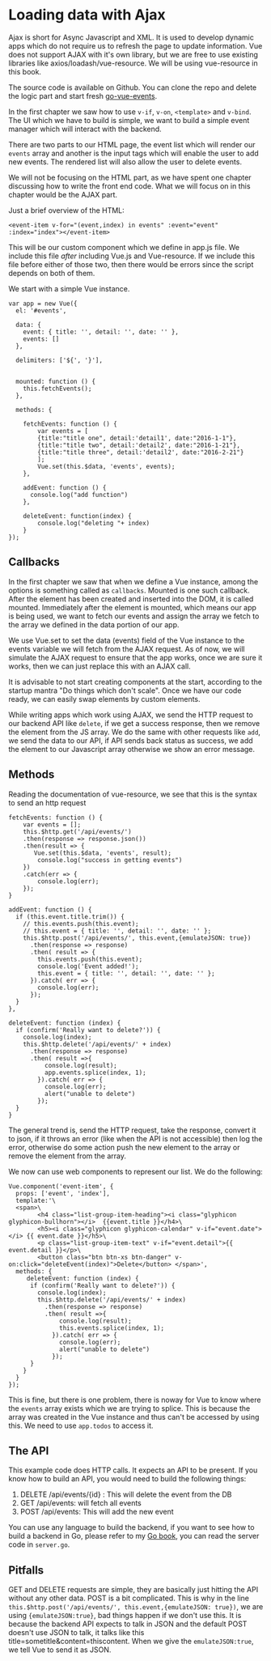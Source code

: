 # Loading data with Ajax

Ajax is short for Async Javascript and XML. It is used to develop dynamic apps which do not require us to refresh the page to update information. Vue does not support AJAX with it's own library, but we are free to use existing libraries like axios/loadash/vue-resource. We will be using vue-resource in this book.

The source code is available on Github. You can clone the repo and delete the logic part and start fresh [go-vue-events](http://github.com/thewhitetulip/go-vue-events).

In the first chapter we saw how to use `v-if`, `v-on`, `<template>` and `v-bind`. The UI which we have to build is simple, we want to build a simple event manager which will interact with the backend.

There are two parts to our HTML page, the event list which will render our `events` array and another is the input tags which will enable the user to add new events. The rendered list will also allow the user to delete events.

We will not be focusing on the HTML part, as we have spent one chapter discussing how to write the front end code. What we will focus on in this chapter would be the AJAX part.

Just a brief overview of the HTML:

`<event-item v-for="(event,index) in events" :event="event" :index="index"></event-item>`

This will be our custom component which we define in app.js file. We include this file _after_ including Vue.js and Vue-resource. If we include this file before either of those two, then there would be errors since the script depends on both of them.

We start with a simple Vue instance.


	var app = new Vue({
	  el: '#events',
	
	  data: {
	    event: { title: '', detail: '', date: '' },
	    events: []  
	  },
	  
	  delimiters: ['${', '}'],
	  
	
	  mounted: function () {
	    this.fetchEvents();
	  },
	
	  methods: {
	
	    fetchEvents: function () {
	        var events = [
	        {title:"title one", detail:'detail1', date:"2016-1-1"},
	        {title:"title two", detail:'detail2', date:"2016-1-21"},
	        {title:"title three", detail:'detail2', date:"2016-2-21"}
	        ];
	        Vue.set(this.$data, 'events', events);
	    },
	
	    addEvent: function () {
	      console.log("add function")
	    },
	    
	    deleteEvent: function(index) {
			console.log("deleting "+ index)
		}
	});
	
## Callbacks

In the first chapter we saw that when we define a Vue instance, among the options is something called as `callbacks`. Mounted is one such callback. After the element has been created and inserted into the DOM, it is called mounted. Immediately after the element is mounted, which means our app is being used, we want to fetch our events and assign the array we fetch to the array we defined in the data portion of our app.

We use Vue.set to set the data (events) field of the Vue instance to the events variable we will fetch from the AJAX request. As of now, we will simulate the AJAX request to ensure that the app works, once we are sure it works, then we can just replace this with an AJAX call.

It is advisable to not start creating components at the start, according to the startup mantra "Do things which don't scale". Once we have our code ready, we can easily swap elements by custom elements.

While writing apps which work using AJAX, we send the HTTP request to our backend API like `delete`, if we get a success response, then we remove the element from the JS array. We do the same with other requests like `add`, we send the data to our API, if API sends back status as success, we add the element to our Javascript array otherwise we show an error message.

## Methods
Reading the documentation of vue-resource, we see that this is the syntax to send an http request

	fetchEvents: function () {
        var events = [];
        this.$http.get('/api/events/')
        .then(response => response.json())
        .then(result => {
           Vue.set(this.$data, 'events', result);
            console.log("success in getting events")  
        })
        .catch(err => {
            console.log(err);
        });
    }
    
    addEvent: function () {
      if (this.event.title.trim()) {
        // this.events.push(this.event);
        // this.event = { title: '', detail: '', date: '' };
        this.$http.post('/api/events/', this.event,{emulateJSON: true})
          .then(response => response)
          .then( result => {
            this.events.push(this.event);
            console.log('Event added!');
            this.event = { title: '', detail: '', date: '' };
          }).catch( err => {
            console.log(err);
          });
      }
    },
    
    deleteEvent: function (index) {
      if (confirm('Really want to delete?')) {
        console.log(index);
        this.$http.delete('/api/events/' + index)
          .then(response => response)
          .then( result =>{
              console.log(result);
              app.events.splice(index, 1);
            }).catch( err => {
              console.log(err);
              alert("unable to delete")
            });
      }
    }


The general trend is, send the HTTP request, take the response, convert it to json, if it throws an error (like when the API is not accessible) then log the error, otherwise do some action push the new element to the array or remove the element from the array.

We now can use web components to represent our list. We do the following:

	Vue.component('event-item', {
	  props: ['event', 'index'],
	  template:'\
	  <span>\
	        <h4 class="list-group-item-heading"><i class="glyphicon glyphicon-bullhorn"></i>  {{event.title }}</h4>\
	        <h5><i class="glyphicon glyphicon-calendar" v-if="event.date"></i> {{ event.date }}</h5>\
	        <p class="list-group-item-text" v-if="event.detail">{{ event.detail }}</p>\
	        <button class="btn btn-xs btn-danger" v-on:click="deleteEvent(index)">Delete</button> </span>',
	  methods: {  
	     deleteEvent: function (index) {
	      if (confirm('Really want to delete?')) {
	        console.log(index);
	        this.$http.delete('/api/events/' + index)
	          .then(response => response)
	          .then( result =>{
	              console.log(result);
	              this.events.splice(index, 1);
	            }).catch( err => {
	              console.log(err);
	              alert("unable to delete")
	            });
	      }
	    }
	  }
	});
	
This is fine, but there is one problem, there is noway for Vue to know where the `events` array exists which we are trying to splice. This is because the array was created in the Vue instance and thus can't be accessed by using this. We need to use `app.todos` to access it.

## The API
This example code does HTTP calls. It expects an API to be present. If you know how to build an API, you would need to build the following things:

1. DELETE /api/events/{id} : This will delete the event from the DB
1. GET /api/events: will fetch all events
1. POST /api/events: This will add the new event

You can use any language to build the backend, if you want to see how to build a backend in Go, please refer to my [Go book](https://github.com/thewhitetulip/web-dev-golang-anti-textbook/), you can read the server code in `server.go`.

## Pitfalls
GET and DELETE requests are simple, they are basically just hitting the API without any other data. POST is a bit complicated. This is why in the line `this.$http.post('/api/events/', this.event,{emulateJSON: true})`, we are using `{emulateJSON:true}`, bad things happen if we don't use this. It is because the backend API expects to talk in JSON and the default POST doesn't use JSON to talk, it talks like this title=sometitle&content=thiscontent. When we give the `emulateJSON:true`, we tell Vue to send it as JSON.
